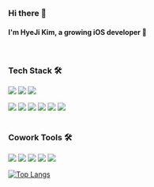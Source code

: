 </br>
<h3><b>Hi there 👋</b></h3>
<h4>
I'm HyeJi Kim, a growing iOS developer 🌱

</h3>
</br>

<h3><b>Tech Stack 🛠</b></h3>
<p>
<img src="https://img.shields.io/badge/Swift-F05138?style=flat&logo=Swift&logoColor=white"/></a>
<img src="https://img.shields.io/badge/Xcode-147EFB?style=flat&logo=Xcode&logoColor=white"/></a>
<img src="https://img.shields.io/badge/CocoaPods-EE3322?style=flat&logo=CocoaPods&logoColor=white"></a>
</br>
<p>
<img src="https://img.shields.io/badge/Python-3766AB?style=flat&logo=Python&logoColor=white"/></a>
<img src="https://img.shields.io/badge/Django-092E20?style=flat&logo=Django&logoColor=white"/></a>
<img src="https://img.shields.io/badge/Linux-FCC624?style=flat&logo=Linux&logoColor=white"/></a>
<img src="https://img.shields.io/badge/Docker-2496ED?style=flat&logo=Docker&logoColor=white"/></a>
<!-- <img src="https://img.shields.io/badge/Azure-0078D4?style=flat&logo=Microsoft Azure&logoColor=white"/></a> -->
<!-- <img src="https://img.shields.io/badge/AWS-232F3E?style=flat&logo=Amazon&logoColor=white"/></a> -->
<img src="https://img.shields.io/badge/Swagger-85EA2D?style=flat&logo=Swagger&logoColor=white"></a>
<img src="https://img.shields.io/badge/Anaconda-44A833?style=flat&logo=Anaconda&logoColor=white"></a>
<!-- <img src="https://img.shields.io/badge/Kubernetes-326CE5?style=flat&logo=Kubernetes&logoColor=white"/></a> -->
<!-- 깃 꾸미기 로고 사이트 https://simpleicons.org/?q=git -->
</br>
</br>

<h3><b>Cowork Tools 🛠</b></h3>
<p>
<img src="https://img.shields.io/badge/Git-F05032?style=flat&logo=Git&logoColor=white"></a>
<img src="https://img.shields.io/badge/github-181717?style=flat&logo=github&logoColor=white"></a>
<img src="https://img.shields.io/badge/Postman-FF6C37?style=flat&logo=Postman&logoColor=white"></a>
<img src="https://img.shields.io/badge/Notion-000000?style=flat&logo=Notion&logoColor=white"></a>
<img src="https://img.shields.io/badge/Figma-F24E1E?style=flat&logo=Figma&logoColor=white"></a>


[![Top Langs](https://github-readme-stats.vercel.app/api/top-langs/?username=hyeji-K&layout=compact)](https://github.com/anuraghazra/github-readme-stats)







<!--
**hyeji-K/hyeji-K** is a ✨ _special_ ✨ repository because its `README.md` (this file) appears on your GitHub profile.

Here are some ideas to get you started:

- 🔭 I’m currently working on ...
- 🌱 I’m currently learning ...
- 👯 I’m looking to collaborate on ...
- 🤔 I’m looking for help with ...
- 💬 Ask me about ...
- 📫 How to reach me: ...
- 😄 Pronouns: ...
- ⚡ Fun fact: ...
-->
